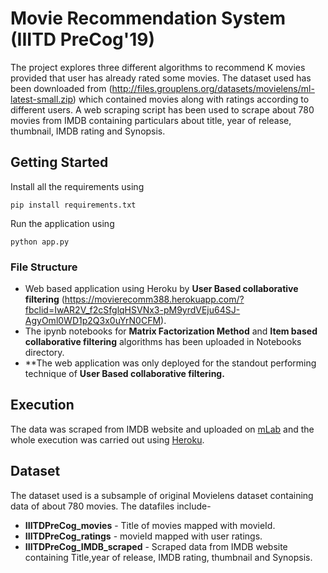 # Movie Recommendation System (IIITD PreCog'19)

The project explores three different algorithms to recommend K movies provided that user has already rated some movies.
  The dataset used has been downloaded from (http://files.grouplens.org/datasets/movielens/ml-latest-small.zip) which contained movies along with ratings according to different users. 
  A web scraping script has been used to scrape about 780 movies from IMDB containing particulars about title, year of release, thumbnail, IMDB rating and Synopsis.
## Getting Started

Install all the requirements using 
```
pip install requirements.txt

```
Run the application using
```
python app.py

```

### File Structure

* Web based application using Heroku by **User Based collaborative filtering** (https://movierecomm388.herokuapp.com/?fbclid=IwAR2V_f2cSfglqHSVNx3-pM9yrdVEju64SJ-AgyOml0WD1p2Q3x0uYrN0CFM).
* The ipynb notebooks for **Matrix Factorization Method** and **Item based collaborative filtering** algorithms has been uploaded in Notebooks directory.
* **The web application was only deployed for the standout performing technique of **User Based collaborative filtering.**

## Execution

The data was scraped from IMDB website and uploaded on [mLab](https://mlab.com/) and the whole execution was carried out using [Heroku](https://www.heroku.com/).

## Dataset
The dataset used is a subsample of original Movielens dataset containing data of about 780 movies.
The datafiles include-
* **IIITDPreCog_movies** - Title of movies mapped with movieId.
* **IIITDPreCog_ratings** - movieId mapped with user ratings.
* **IIITDPreCog_IMDB_scraped** - Scraped data from IMDB website containing Title,year of release, IMDB rating, thumbnail and Synopsis.


